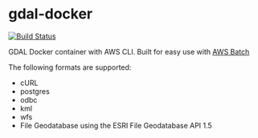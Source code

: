# gdal-docker
[![Build Status](https://travis-ci.org/webmapp/gdal-docker.svg?branch=master)](https://travis-ci.org/webmapp/gdal-docker)

GDAL Docker container with AWS CLI. Built for easy use with [AWS Batch](https://aws.amazon.com/batch/)

The following formats are supported:
* cURL
* postgres
* odbc
* kml
* wfs
* File Geodatabase using the ESRI File Geodatabase API 1.5
